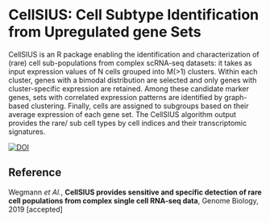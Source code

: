 # CellSIUS: Cell Subtype Identification from Upregulated gene Sets
CellSIUS is an R package enabling the identification and characterization
of (rare) cell sub-populations from complex scRNA-seq datasets:
it takes as input expression values of N cells grouped into M(>1)
clusters. Within each cluster, genes with a bimodal distribution
are selected and only genes with cluster-specific expression are
retained. Among these candidate marker genes, sets with correlated
expression patterns are identified by graph-based clustering.
Finally, cells are assigned to subgroups based on their average
expression of each gene set. The CellSIUS algorithm output provides the
rare/ sub cell types by cell indices and their transcriptomic signatures.

[![DOI](https://zenodo.org/badge/189385961.svg)](https://zenodo.org/badge/latestdoi/189385961)

## Reference
Wegmann *et Al.*, **CellSIUS provides sensitive and specific detection of rare cell populations from complex single cell RNA-seq data**, Genome Biology, 2019 [accepted]


